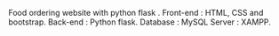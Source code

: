 Food ordering website with python flask .
Front-end : HTML, CSS and bootstrap.
Back-end : Python flask.
Database : MySQL
Server : XAMPP.
